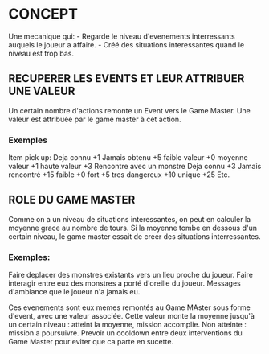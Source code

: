 # CONCEPT
Une mecanique qui:
    - Regarde le niveau d'evenements interressants auquels le joueur a affaire.
    - Créé des situations interessantes quand le niveau est trop bas.

## RECUPERER LES EVENTS ET LEUR ATTRIBUER UNE VALEUR
Un certain nombre d'actions remonte un Event vers le Game Master.
Une valeur est attribuée par le game master à cet action.

### Exemples
Item pick up:
    Deja connu +1
    Jamais obtenu +5
    faible valeur +0
    moyenne valeur +1
    haute valeur +3
Rencontre avec un monstre
    Deja connu +3
    Jamais rencontré +15
    faible +0
    fort +5
    tres dangereux +10
    unique +25
Etc.

## ROLE DU GAME MASTER
Comme on a un niveau de situations interessantes, on peut en calculer la moyenne grace au nombre de tours.
Si la moyenne tombe en dessous d'un certain niveau, le game master essait de creer des situations interressantes.


### Exemples:
Faire deplacer des monstres existants vers un lieu proche du joueur.
Faire interagir entre eux des monstres a porté d'oreille du joueur.
Messages d'ambiance que le joueur n'a jamais eu.

Ces evenements sont eux memes remontés au Game MAster sous forme d'event, avec une valeur associée.
Cette valeur monte la moyenne jusqu'à un certain niveau :
    atteint la moyenne, mission accomplie.
    Non atteinte : mission a poursuivre.
Prevoir un cooldown entre deux interventions du Game Master pour eviter que ca parte en sucette.

